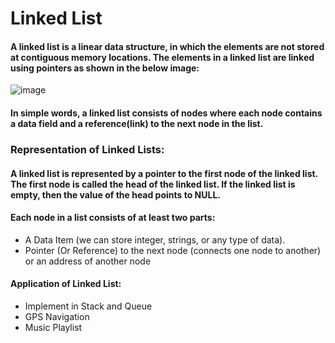 # Linked List

#### A linked list is a linear data structure, in which the elements are not stored at contiguous memory locations. The elements in a linked list are linked using pointers as shown in the below image:

![image](https://user-images.githubusercontent.com/72748315/208665550-626f908d-c87f-43d3-93c4-79ca23461fba.png)

#### In simple words, a linked list consists of nodes where each node contains a data field and a reference(link) to the next node in the list.

### Representation of Linked Lists:

#### A linked list is represented by a pointer to the first node of the linked list. The first node is called the head of the linked list. If the linked list is empty, then the value of the head points to NULL.

#### Each node in a list consists of at least two parts:

- A Data Item (we can store integer, strings, or any type of data).
- Pointer (Or Reference) to the next node (connects one node to another) or an address of another node

#### Application of Linked List:

- Implement in Stack and Queue
- GPS Navigation
- Music Playlist
